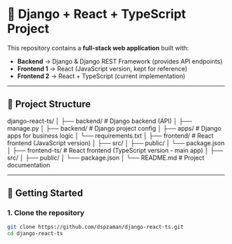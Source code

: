 # 🍕 Django + React + TypeScript Project

This repository contains a **full-stack web application** built with:

- **Backend** → Django & Django REST Framework (provides API endpoints)
- **Frontend 1** → React (JavaScript version, kept for reference)
- **Frontend 2** → React + TypeScript (current implementation)

---

## 📂 Project Structure

django-react-ts/
│
├── backend/ # Django backend (API)
│ ├── manage.py
│ ├── backend/ # Django project config
│ ├── apps/ # Django apps for business logic
│ └── requirements.txt
│
├── frontend/ # React frontend (JavaScript version)
│ ├── src/
│ ├── public/
│ └── package.json
│
├── frontend-ts/ # React frontend (TypeScript version - main app)
│ ├── src/
│ ├── public/
│ └── package.json
│
└── README.md # Project documentation


---

## 🚀 Getting Started

### 1. Clone the repository
```bash
git clone https://github.com/dspzaman/django-react-ts.git
cd django-react-ts



